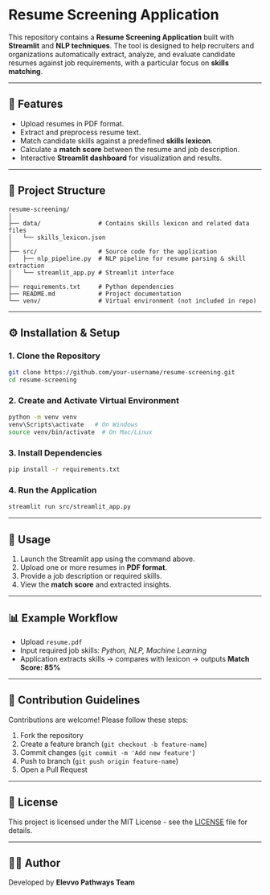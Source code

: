 # Resume Screening Application

This repository contains a **Resume Screening Application** built with **Streamlit** and **NLP techniques**. The tool is designed to help recruiters and organizations automatically extract, analyze, and evaluate candidate resumes against job requirements, with a particular focus on **skills matching**.

---

## 🚀 Features
- Upload resumes in PDF format.
- Extract and preprocess resume text.
- Match candidate skills against a predefined **skills lexicon**.
- Calculate a **match score** between the resume and job description.
- Interactive **Streamlit dashboard** for visualization and results.

---

## 📂 Project Structure
```
resume-screening/
│
├── data/                # Contains skills lexicon and related data files
│   └── skills_lexicon.json
│
├── src/                 # Source code for the application
│   ├── nlp_pipeline.py  # NLP pipeline for resume parsing & skill extraction
│   └── streamlit_app.py # Streamlit interface
│
├── requirements.txt     # Python dependencies
├── README.md            # Project documentation
└── venv/                # Virtual environment (not included in repo)
```

---

## ⚙️ Installation & Setup

### 1. Clone the Repository
```bash
git clone https://github.com/your-username/resume-screening.git
cd resume-screening
```

### 2. Create and Activate Virtual Environment
```bash
python -m venv venv
venv\Scripts\activate   # On Windows
source venv/bin/activate  # On Mac/Linux
```

### 3. Install Dependencies
```bash
pip install -r requirements.txt
```

### 4. Run the Application
```bash
streamlit run src/streamlit_app.py
```

---

## 🧩 Usage
1. Launch the Streamlit app using the command above.  
2. Upload one or more resumes in **PDF format**.  
3. Provide a job description or required skills.  
4. View the **match score** and extracted insights.  

---

## 📊 Example Workflow
- Upload `resume.pdf`
- Input required job skills: *Python, NLP, Machine Learning*
- Application extracts skills → compares with lexicon → outputs **Match Score: 85%**

---

## 🤝 Contribution Guidelines
Contributions are welcome! Please follow these steps:
1. Fork the repository
2. Create a feature branch (`git checkout -b feature-name`)
3. Commit changes (`git commit -m 'Add new feature'`)
4. Push to branch (`git push origin feature-name`)
5. Open a Pull Request

---

## 📜 License
This project is licensed under the MIT License - see the [LICENSE](LICENSE) file for details.

---

## 👨‍💻 Author
Developed by **Elevvo Pathways Team**
